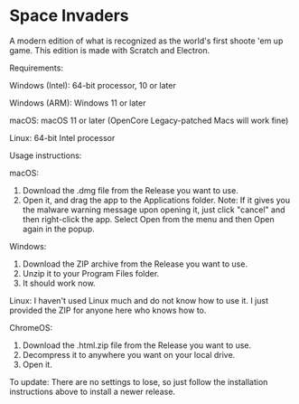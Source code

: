 # Space Invaders
A modern edition of what is recognized as the world's first shoote 'em up game. This edition is made with Scratch and Electron.

Requirements:

Windows (Intel): 64-bit processor, 10 or later

Windows (ARM): Windows 11 or later

macOS: macOS 11 or later (OpenCore Legacy-patched Macs will work fine)

Linux: 64-bit Intel processor

Usage instructions:

macOS:

1. Download the .dmg file from the Release you want to use.
2. Open it, and drag the app to the Applications folder. Note: If it gives you the malware warning message upon opening it, just click "cancel" and then right-click the app. Select Open from the menu and then Open again in the popup.

Windows:

1. Download the ZIP archive from the Release you want to use.
1. Unzip it to your Program Files folder.
3. It should work now.

Linux: I haven't used Linux much and do not know how to use it. I just provided the ZIP for anyone here who knows how to.

ChromeOS:

1. Download the .html.zip file from the Release you want to use.
2. Decompress it to anywhere you want on your local drive.
3. Open it.

To update: There are no settings to lose, so just follow the installation instructions above to install a newer release.
